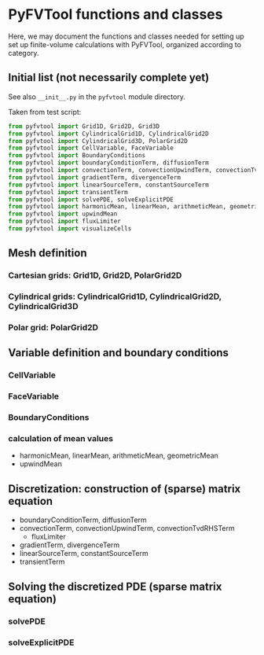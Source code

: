 # PyFVTool functions and classes

Here, we may document the functions and classes needed for setting up set up finite-volume calculations with PyFVTool, organized according to category.

## Initial list (not necessarily complete yet)

See also `__init__.py` in the `pyfvtool` module directory.

Taken from test script:

```python
from pyfvtool import Grid1D, Grid2D, Grid3D
from pyfvtool import CylindricalGrid1D, CylindricalGrid2D
from pyfvtool import CylindricalGrid3D, PolarGrid2D
from pyfvtool import CellVariable, FaceVariable
from pyfvtool import BoundaryConditions
from pyfvtool import boundaryConditionTerm, diffusionTerm
from pyfvtool import convectionTerm, convectionUpwindTerm, convectionTvdRHSTerm
from pyfvtool import gradientTerm, divergenceTerm
from pyfvtool import linearSourceTerm, constantSourceTerm
from pyfvtool import transientTerm
from pyfvtool import solvePDE, solveExplicitPDE
from pyfvtool import harmonicMean, linearMean, arithmeticMean, geometricMean
from pyfvtool import upwindMean
from pyfvtool import fluxLimiter
from pyfvtool import visualizeCells
```

## Mesh definition

### Cartesian grids: Grid1D, Grid2D, PolarGrid2D

### Cylindrical grids: CylindricalGrid1D, CylindricalGrid2D, CylindricalGrid3D

### Polar grid: PolarGrid2D


## Variable definition and boundary conditions

### CellVariable

### FaceVariable

### BoundaryConditions

### calculation of mean values

- harmonicMean, linearMean, arithmeticMean, geometricMean
- upwindMean


## Discretization: construction of (sparse) matrix equation

- boundaryConditionTerm, diffusionTerm
- convectionTerm, convectionUpwindTerm, convectionTvdRHSTerm
	- fluxLimiter
- gradientTerm, divergenceTerm
- linearSourceTerm, constantSourceTerm
- transientTerm



## Solving the discretized PDE (sparse matrix equation)

### solvePDE

### solveExplicitPDE

